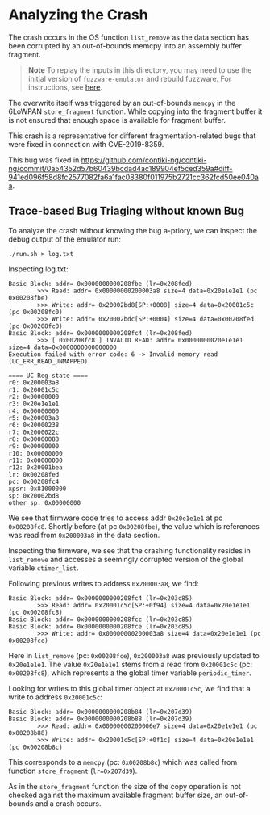 # Analyzing the Crash
The crash occurs in the OS function `list_remove` as the data section has been corrupted by an out-of-bounds memcpy into an assembly buffer fragment.

> **Note**
> To replay the inputs in this directory, you may need to use the initial version of `fuzzware-emulator` and rebuild fuzzware. For instructions, see [here](https://github.com/fuzzware-fuzzer/fuzzware-experiments/tree/main/04-crash-analysis).

The overwrite itself was triggered by an out-of-bounds `memcpy` in the 6LoWPAN `store_fragment` function. While copying into the fragment buffer it is not ensured that enough space is available for fragment buffer.

This crash is a representative for different fragmentation-related bugs that were fixed in connection with CVE-2019-8359.

This bug was fixed in https://github.com/contiki-ng/contiki-ng/commit/0a54352d57b60439bcdad4ac189904ef5ced359a#diff-941ed096f58d8fc2577082fa6a1fac08380f011975b2721cc362fcd50ee040aa.

## Trace-based Bug Triaging without known Bug
To analyze the crash without knowing the bug a-priory, we can inspect the debug output of the emulator run:

```
./run.sh > log.txt
```

Inspecting log.txt:
```
Basic Block: addr= 0x0000000000208fbe (lr=0x208fed)
        >>> Read: addr= 0x00000000200003a8 size=4 data=0x20e1e1e1 (pc 0x00208fbe)
        >>> Write: addr= 0x20002bd8[SP:+0008] size=4 data=0x20001c5c (pc 0x00208fc0)
        >>> Write: addr= 0x20002bdc[SP:+0004] size=4 data=0x00208fed (pc 0x00208fc0)
Basic Block: addr= 0x0000000000208fc4 (lr=0x208fed)
        >>> [ 0x00208fc8 ] INVALID READ: addr= 0x0000000020e1e1e1 size=4 data=0x0000000000000000
Execution failed with error code: 6 -> Invalid memory read (UC_ERR_READ_UNMAPPED)

==== UC Reg state ====
r0: 0x200003a8
r1: 0x20001c5c
r2: 0x00000000
r3: 0x20e1e1e1
r4: 0x00000000
r5: 0x200003a8
r6: 0x20000238
r7: 0x2000022c
r8: 0x00000088
r9: 0x00000000
r10: 0x00000000
r11: 0x00000000
r12: 0x20001bea
lr: 0x00208fed
pc: 0x00208fc4
xpsr: 0x81000000
sp: 0x20002bd8
other_sp: 0x00000000
```

We see that firmware code tries to access addr `0x20e1e1e1` at pc `0x00208fc8`. Shortly before (at pc `0x00208fbe`), the value which is references was read from `0x200003a8` in the data section.

Inspecting the firmware, we see that the crashing functionality resides in `list_remove` and accesses a seemingly corrupted version of the global variable `ctimer_list`.

Following previous writes to address `0x200003a8`, we find:
```
Basic Block: addr= 0x0000000000208fc4 (lr=0x203c85)
        >>> Read: addr= 0x20001c5c[SP:+0f94] size=4 data=0x20e1e1e1 (pc 0x00208fc8)
Basic Block: addr= 0x0000000000208fcc (lr=0x203c85)
Basic Block: addr= 0x0000000000208fce (lr=0x203c85)
        >>> Write: addr= 0x00000000200003a8 size=4 data=0x20e1e1e1 (pc 0x00208fce)
```
Here in `list_remove` (pc: `0x00208fce`), `0x200003a8` was previously updated to `0x20e1e1e1`. The value `0x20e1e1e1` stems from a read from `0x20001c5c` (pc: `0x00208fc8`), which represents a the global timer variable `periodic_timer`.

Looking for writes to this global timer object at `0x20001c5c`, we find that a write to address `0x20001c5c`:

```
Basic Block: addr= 0x0000000000208b84 (lr=0x207d39)
Basic Block: addr= 0x0000000000208b88 (lr=0x207d39)
        >>> Read: addr= 0x00000000200006e7 size=4 data=0x20e1e1e1 (pc 0x00208b88)
        >>> Write: addr= 0x20001c5c[SP:+0f1c] size=4 data=0x20e1e1e1 (pc 0x00208b8c)
```

This corresponds to a `memcpy` (pc: `0x00208b8c`) which was called from function `store_fragment` (`lr=0x207d39`).

As in the `store_fragment` function the size of the copy operation is not checked against the maximum available fragment buffer size, an out-of-bounds and a crash occurs.